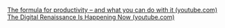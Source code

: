 [The formula for productivity – and what you can do with it (youtube.com)](https://www.youtube.com/watch?v=UYL79nrfiBQ&list=WL&index=2)
[The Digital Renaissance Is Happening Now (youtube.com)](https://www.youtube.com/watch?v=TdzwOdVYN1M)

